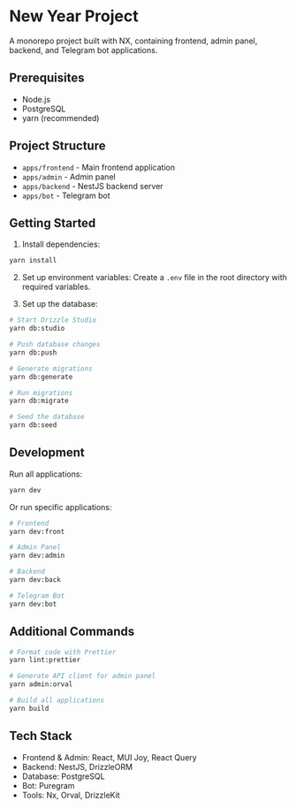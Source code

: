 # New Year Project

A monorepo project built with NX, containing frontend, admin panel, backend, and Telegram bot applications.

## Prerequisites

- Node.js
- PostgreSQL
- yarn (recommended)

## Project Structure

- `apps/frontend` - Main frontend application
- `apps/admin` - Admin panel
- `apps/backend` - NestJS backend server
- `apps/bot` - Telegram bot

## Getting Started

1. Install dependencies:
```bash
yarn install
```

2. Set up environment variables:
Create a `.env` file in the root directory with required variables.

3. Set up the database:
```bash
# Start Drizzle Studio
yarn db:studio

# Push database changes
yarn db:push

# Generate migrations
yarn db:generate

# Run migrations
yarn db:migrate

# Seed the database
yarn db:seed
```

## Development

Run all applications:
```bash
yarn dev
```

Or run specific applications:

```bash
# Frontend
yarn dev:front

# Admin Panel
yarn dev:admin

# Backend
yarn dev:back

# Telegram Bot
yarn dev:bot
```

## Additional Commands

```bash
# Format code with Prettier
yarn lint:prettier

# Generate API client for admin panel
yarn admin:orval

# Build all applications
yarn build
```

## Tech Stack

- Frontend & Admin: React, MUI Joy, React Query
- Backend: NestJS, DrizzleORM
- Database: PostgreSQL
- Bot: Puregram
- Tools: Nx, Orval, DrizzleKit

